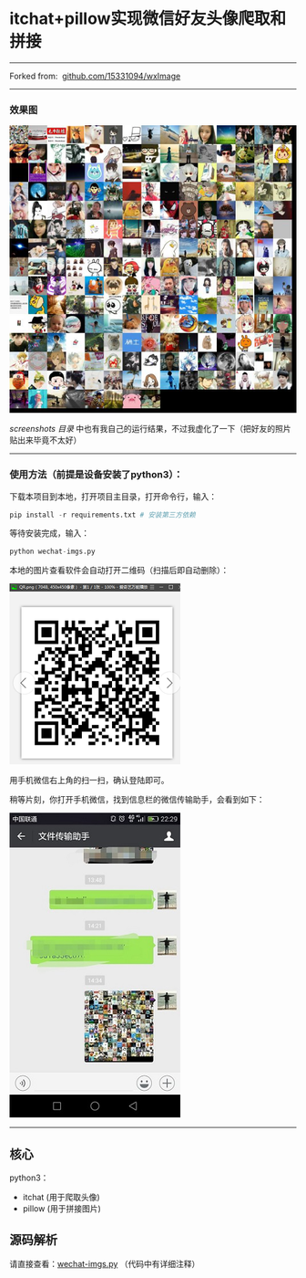 # itchat+pillow实现微信好友头像爬取和拼接

------

Forked from:  [github.com/15331094/wxImage](https://github.com/15331094/wxImage)

------



### 效果图

![原作者: demo](https://github.com/15331094/wxImage/blob/master/screenshots/@7464eb52a847b7cb7698f2f004586e9d22ed5d148a07da30386c2a726e900320.jpg?raw=true)

*screenshots 目录* 中也有我自己的运行结果，不过我虚化了一下（把好友的照片贴出来毕竟不太好）
***

### 使用方法（前提是设备安装了python3）：

下载本项目到本地，打开项目主目录，打开命令行，输入：

```python
pip install -r requirements.txt # 安装第三方依赖
```

等待安装完成，输入：

```python
python wechat-imgs.py
```


本地的图片查看软件会自动打开二维码（扫描后即自动删除）：

![二维码](screenshots/QR.png)

用手机微信右上角的扫一扫，确认登陆即可。

稍等片刻，你打开手机微信，找到信息栏的微信传输助手，会看到如下：

![微信文件传输助手](screenshots/file-helper.jpg)

------



## 核心

python3：

- itchat (用于爬取头像)
- pillow (用于拼接图片)




## 源码解析

请直接查看：[wechat-imgs.py](https://github.com/aloneZERO/py-party/blob/master/wechat-imgs/wechat_imgs.py) （代码中有详细注释）

